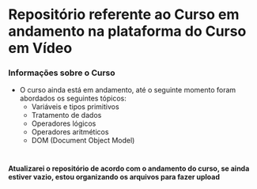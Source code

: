 # Repositório referente ao Curso em andamento na plataforma do Curso em Vídeo

### Informações sobre o Curso

* O curso ainda está em andamento, até o seguinte momento foram abordados os seguintes tópicos:
    * Variáveis e tipos primitivos
    * Tratamento de dados
    * Operadores lógicos
    * Operadores aritméticos
    * DOM (Document Object Model) 
    
#
    
**Atualizarei o repositório de acordo com o andamento do curso, se ainda estiver vazio, estou organizando os arquivos para fazer upload**
